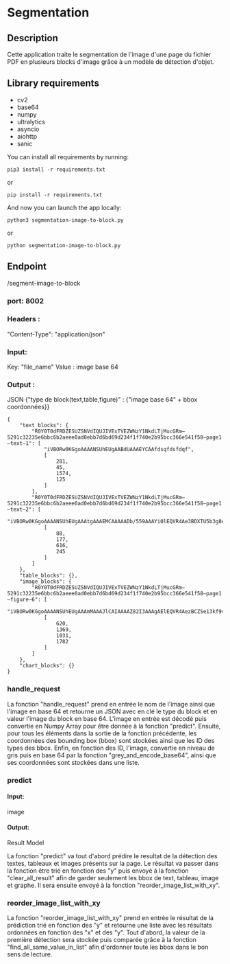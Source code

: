 # Segmentation

## Description

Cette application traite le segmentation de l'image d'une page du fichier PDF en plusieurs blocks d'image grâce à un modèle de détection d'objet. 

## Library requirements

* cv2
* base64
* numpy
* ultralytics
* asyncio
* aiohttp
* sanic

You can install all requirements by running:

```agsl
pip3 install -r requirements.txt
```

or

```agsl
pip install -r requirements.txt
```

And now you can launch the app locally:

```agsl
python3 segmentation-image-to-block.py
```

or

```agsl
python segmentation-image-to-block.py
```

## Endpoint
/segment-image-to-block

### port: 8002

### Headers :
"Content-Type": "application/json"

### Input:
Key: "file_name"
Value : image base 64

### Output :
JSON {"type de block(text,table,figure)" : {"image base 64" + bbox coordonnées}}


```
{
    "text_blocks": {
        "R0Y0T0dFRDZESUZSNVdIQUJIVExTVEZWNzY1NkdLTjMucGRm—5291c32235e6bbc6b2aeee0ad0ebb7d6bd69d234f1f740e2b95bcc366e541f58—page1—text—1": [
            "iVBORw0KGgoAAAANSUhEUgAABdUAAAEYCAAfdsqfdsfdqf",
            [
                281,
                45,
                1574,
                125
            ]
        ],
        "R0Y0T0dFRDZESUZSNVdIQUJIVExTVEZWNzY1NkdLTjMucGRm—5291c32235e6bbc6b2aeee0ad0ebb7d6bd69d234f1f740e2b95bcc366e541f58—page1—text—2": [
            "iVBORw0KGgoAAAANSUhEUgAAAtgAAAEMCAAAAADb/559AAAYi0lEQVR4Ae3BDXTU5b3g8e8zBpAQU14FgQmgRVRSZXJHr5Zi67vDXhntVWurVredzdQatcQpiJFWq+sKfYlVN7WttVfN/bdb5bBSq1LErn9TqfWlmoo4FkVRvCry0jAJkMQ8+3tmMskEOee296ihz/l9PsailH+MRSn/GItS/jEWpfxjLEr5x1iU8o+xKOUfY1HKP8ailH+MRSn/GItS/jEWpfxjLEr5x1iU8o+xKOUfY1HKP8ailH+MRSn/GItS/jEWpfxjLEr5x1iU8o+xKOUfY1H",
            [
                88,
                177,
                616,
                245
            ]
        ]
    },
    "table_blocks": {},
    "image_blocks": {
        "R0Y0T0dFRDZESUZSNVdIQUJIVExTVEZWNzY1NkdLTjMucGRm—5291c32235e6bbc6b2aeee0ad0ebb7d6bd69d234f1f740e2b95bcc366e541f58—page1—figure—6": [
            "iVBORw0KGgoAAAANSUhEUgAAAmMAAAJlCAIAAAAZ82I3AAAgAElEQVR4AezBCZSe13kf9v9z733fb58VM4NtABIUJYIURYoitVGCBFm1ZSt2HS0mLdv1UhtpjtvUyW",
            [
                620,
                1369,
                1031,
                1782
            ]
        ]
    },
    "chart_blocks": {}
}
```

### handle_request

La fonction "handle_request" prend en entrée le nom de l'image ainsi que l'image en base 64 et retourne un JSON avec en clé le type du block et en valeur l'image du block en base 64. L'image en entrée est décodé puis convertie en Numpy Array pour être donnée à la fonction "predict". Ensuite, pour tous les éléments dans la sortie de la fonction précédente, les coordonnées des bounding box (bbox) sont stockées ainsi que les ID des types des bbox. Enfin, en fonction des ID, l'image, convertie en niveau de gris puis en base 64 par la fonction "grey_and_encode_base64", ainsi que ses coordonnées sont stockées dans une liste.

### predict

#### Input:
image

#### Output:
Result Model

La fonction "predict" va tout d'abord prédire le resultat de la détection des textes, tableaux et images présents sur la page. Le résultat va passer dans la fonction être trié en fonction des "y" puis envoyé à la fonction "clear_all_result" afin de garder seulement les bbox de text, tableau, image et graphe. Il sera ensuite envoyé à la fonction "reorder_image_list_with_xy".


### reorder_image_list_with_xy

La fonction "reorder_image_list_with_xy" prend en entrée le résultat de la prédiction trié en fonction des "y" et retourne une liste avec les résultats ordonnées en fonction des "x" et des "y". Tout d'abord, la valeur de la première détection sera stockée puis comparée grâce à la fonction "find_all_same_value_in_list" afin d'ordonner toute les bbox dans le bon sens de lecture. 


